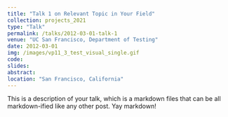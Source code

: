 ```yaml
---
title: "Talk 1 on Relevant Topic in Your Field"
collection: projects_2021
type: "Talk"
permalink: /talks/2012-03-01-talk-1
venue: "UC San Francisco, Department of Testing"
date: 2012-03-01
img: /images/vp11_3_test_visual_single.gif
code:
slides:
abstract: 
location: "San Francisco, California"
---
```


This is a description of your talk, which is a markdown files that can be all markdown-ified like any other post. Yay markdown!
